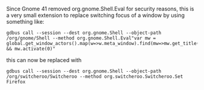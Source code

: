 Since Gnome 41 removed org.gnome.Shell.Eval for security reasons, this is a very small extension to replace switching focus of a window by using something like:

```
gdbus call --session --dest org.gnome.Shell --object-path /org/gnome/Shell --method org.gnome.Shell.Eval"var mw = global.get_window_actors().map(w=>w.meta_window).find(mw=>mw.get_title().includes('Firefox'));mw && mw.activate(0)"
```

this can now be replaced with 

```
gdbus call --session --dest org.gnome.Shell --object-path /org/switcheroo/Switcheroo --method org.switcheroo.Switcheroo.Set Firefox
```